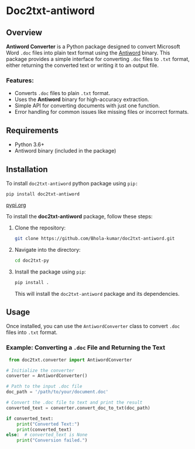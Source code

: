 
# Doc2txt-antiword

## Overview

**Antiword Converter** is a Python package designed to convert Microsoft Word `.doc` files into plain text format using the [Antiword](http://www.winfield.demon.nl/) binary. This package provides a simple interface for converting `.doc` files to `.txt` format, either returning the converted text or writing it to an output file.

### Features:

- Converts `.doc` files to plain `.txt` format.
- Uses the **Antiword** binary for high-accuracy extraction.
- Simple API for converting documents with just one function.
- Error handling for common issues like missing files or incorrect formats.

## Requirements

- Python 3.6+
- Antiword binary (included in the package)

## Installation

To install `doc2txt-antiword` python package using `pip:`

`pip install doc2txt-antiword`

[pypi.org](https://pypi.org/project/doc2txt-antiword/ "https://pypi.org/project/doc2txt-antiword/")

To install the **doc2txt-antiword** package, follow these steps:

1. Clone the repository:

   ```bash
   git clone https://github.com/Bhola-kumar/doc2txt-antiword.git
   ```
2. Navigate into the directory:

   ```bash
   cd doc2txt-py
   ```
3. Install the package using `pip`:

   ```bash
   pip install .
   ```

   This will install the `doc2txt-antiword` package and its dependencies.

## Usage

Once installed, you can use the `AntiwordConverter` class to convert `.doc` files into `.txt` format.

### Example: Converting a `.doc` File and Returning the Text

```python
 from doc2txt.converter import AntiwordConverter

# Initialize the converter
converter = AntiwordConverter()

# Path to the input .doc file
doc_path = '/path/to/your/document.doc'

# Convert the .doc file to text and print the result
converted_text = converter.convert_doc_to_txt(doc_path)

if converted_text:
    print("Converted Text:")
    print(converted_text)
else:  # converted_text is None
    print("Conversion failed.")
```
